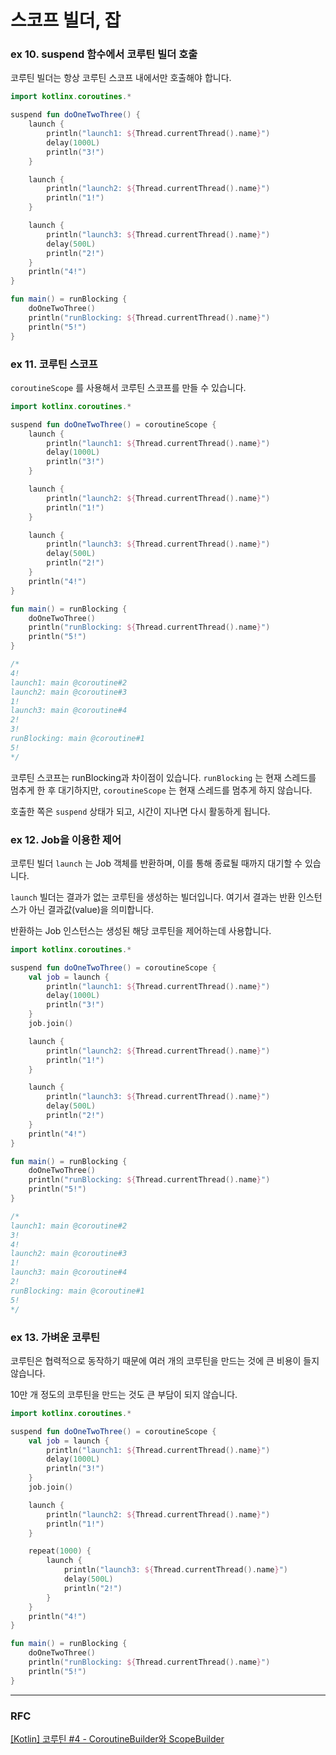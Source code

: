 # 스코프 빌더, 잡

### ex 10. suspend 함수에서 코루틴 빌더 호출

코루틴 빌더는 항상 코루틴 스코프 내에서만 호출해야 합니다.

```kotlin
import kotlinx.coroutines.*

suspend fun doOneTwoThree() {
    launch {
        println("launch1: ${Thread.currentThread().name}")
        delay(1000L)
        println("3!")
    }

    launch {
        println("launch2: ${Thread.currentThread().name}")
        println("1!")
    }

    launch {
        println("launch3: ${Thread.currentThread().name}")
        delay(500L)
        println("2!")  
    }
    println("4!")
}

fun main() = runBlocking {
    doOneTwoThree()
    println("runBlocking: ${Thread.currentThread().name}")
    println("5!")
}
```

### ex 11. 코루틴 스코프

`coroutineScope` 를 사용해서 코루틴 스코프를 만들 수 있습니다.

```kotlin
import kotlinx.coroutines.*

suspend fun doOneTwoThree() = coroutineScope {
    launch {
        println("launch1: ${Thread.currentThread().name}")
        delay(1000L)
        println("3!")
    }

    launch {
        println("launch2: ${Thread.currentThread().name}")
        println("1!")
    }

    launch {
        println("launch3: ${Thread.currentThread().name}")
        delay(500L)
        println("2!")  
    }
    println("4!")
}

fun main() = runBlocking {
    doOneTwoThree()
    println("runBlocking: ${Thread.currentThread().name}")
    println("5!")
}

/*
4!
launch1: main @coroutine#2
launch2: main @coroutine#3
1!
launch3: main @coroutine#4
2!
3!
runBlocking: main @coroutine#1
5!
*/
```

코루틴 스코프는 runBlocking과 차이점이 있습니다. `runBlocking` 는 현재 스레드를 멈추게 한 후 대기하지만, `coroutineScope` 는 현재 스레드를 멈추게 하지 않습니다.

호출한 쪽은 `suspend` 상태가 되고, 시간이 지나면 다시 활동하게 됩니다.

### ex 12. Job을 이용한 제어

코루틴 빌더 `launch` 는 Job 객체를 반환하며, 이를 통해 종료될 때까지 대기할 수 있습니다.

`launch` 빌더는 결과가 없는 코루틴을 생성하는 빌더입니다. 여기서 결과는 반환 인스턴스가 아닌 결과값(value)을 의미합니다.

반환하는 Job 인스턴스는 생성된 해당 코루틴을 제어하는데 사용합니다.

```kotlin
import kotlinx.coroutines.*

suspend fun doOneTwoThree() = coroutineScope {
    val job = launch {
        println("launch1: ${Thread.currentThread().name}")
        delay(1000L)
        println("3!")
    }
    job.join()

    launch {
        println("launch2: ${Thread.currentThread().name}")
        println("1!")
    }

    launch {
        println("launch3: ${Thread.currentThread().name}")
        delay(500L)
        println("2!")  
    }
    println("4!")
}

fun main() = runBlocking {
    doOneTwoThree()
    println("runBlocking: ${Thread.currentThread().name}")
    println("5!")
}

/*
launch1: main @coroutine#2
3!
4!
launch2: main @coroutine#3
1!
launch3: main @coroutine#4
2!
runBlocking: main @coroutine#1
5!
*/
```

### ex 13. 가벼운 코루틴

코루틴은 협력적으로 동작하기 때문에 여러 개의 코루틴을 만드는 것에 큰 비용이 들지 않습니다.

10만 개 정도의 코루틴을 만드는 것도 큰 부담이 되지 않습니다.

```kotlin
import kotlinx.coroutines.*

suspend fun doOneTwoThree() = coroutineScope {
    val job = launch {
        println("launch1: ${Thread.currentThread().name}")
        delay(1000L)
        println("3!")
    }
    job.join()

    launch {
        println("launch2: ${Thread.currentThread().name}")
        println("1!")
    }

    repeat(1000) {
        launch {
            println("launch3: ${Thread.currentThread().name}")
            delay(500L)
            println("2!")  
        }
    }
    println("4!")
}

fun main() = runBlocking {
    doOneTwoThree()
    println("runBlocking: ${Thread.currentThread().name}")
    println("5!")
}
```

***

### RFC

[\[Kotlin\] 코루틴 #4 - CoroutineBuilder와 ScopeBuilder](https://jaejong.tistory.com/64)
